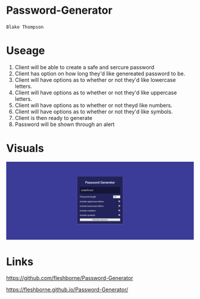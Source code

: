 # Password-Generator
    Blake Thompson
# Useage
1. Client will be able to create a safe and sercure password
2. Client has option on how long they'd like genereated password to be.
3. Client will have options as to whether or not they'd like lowercase letters.
4. Client will have options as to whether or not they'd like uppercase letters.
5. Client will have options as to whether or not theyd like numbers.
6. Client will have options as to whether or not they'd like symbols.
7. Client is then ready to generate
8. Password will be shown through an alert

# Visuals

![Password Generator](Assets/Visuals/_C__Users_blake_bootcamp_Homework_Password-Generator_index.html.png)

# Links

https://github.com/fleshborne/Password-Generator

https://fleshborne.github.io/Password-Generator/
